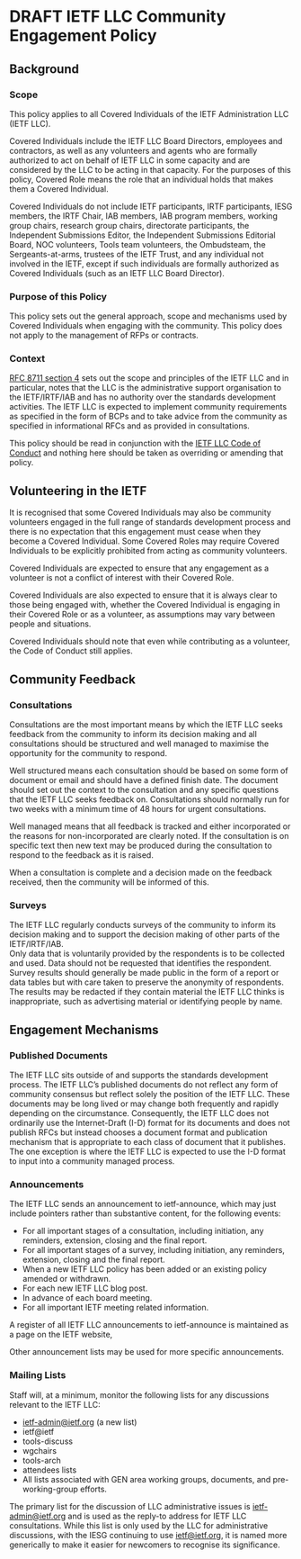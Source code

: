 # DRAFT IETF LLC Community Engagement Policy

## Background

### Scope

This policy applies to all Covered Individuals of the IETF Administration LLC (IETF LLC).

Covered Individuals include the IETF LLC Board Directors, employees and contractors, as well as any volunteers and agents who are formally authorized to act on behalf of IETF LLC in some capacity and are considered by the LLC to be acting in that capacity.  For the purposes of this policy, Covered Role means the role that an individual holds that makes them a Covered Individual.

Covered Individuals do not include IETF participants, IRTF participants, IESG members, the IRTF Chair, IAB members, IAB program members, working group chairs, research group chairs, directorate participants, the Independent Submissions Editor, the Independent Submissions Editorial Board, NOC volunteers, Tools team volunteers, the Ombudsteam, the Sergeants-at-arms, trustees of the IETF Trust, and any individual not involved in the IETF, except if such individuals are formally authorized as Covered Individuals (such as an IETF LLC Board Director).


### Purpose of this Policy

This policy sets out the general approach, scope and mechanisms used by Covered Individuals when engaging with the community.  This policy does not apply to the management of RFPs or contracts.

### Context

[RFC 8711 section 4](https://tools.ietf.org/html/rfc8711#section-4) sets out the scope and principles of the IETF LLC and in particular, notes that the LLC is the administrative support organisation to the IETF/IRTF/IAB and has no authority over the standards development activities.  The IETF LLC is expected to implement community requirements as specified in the form of BCPs and to take advice from the community as specified in informational RFCs and as provided in consultations.

This policy should be read in conjunction with the [IETF LLC Code of Conduct](https://ietf.org/about/administration/policies-procedures/code-of-conduct/) and nothing here should be taken as overriding or amending that policy.

## Volunteering in the IETF

It is recognised that some Covered Individuals may also be community volunteers engaged in the full range of standards development process and there is no expectation that this engagement must cease when they become a Covered Individual.  Some Covered Roles may require Covered Individuals to be explicitly prohibited from acting as community volunteers.

Covered Individuals are expected to ensure that any engagement as a volunteer is not a conflict of interest with their Covered Role.

Covered Individuals are also expected to ensure that it is always clear to those being engaged with, whether the Covered Individual is engaging in their Covered Role or as a volunteer, as assumptions may vary between people and situations.

Covered Individuals should note that even while contributing as a volunteer, the Code of Conduct still applies.


## Community Feedback

### Consultations

Consultations are the most important means by which the IETF LLC seeks feedback from the community to inform its decision making and all consultations should be structured and well managed to maximise the opportunity for the community to respond. 

Well structured means each consultation should be based on some form of document or email and should have a defined finish date.  The document should set out the context to the consultation and any specific questions that the IETF LLC seeks feedback on.  Consultations should normally run for two weeks with a minimum time of 48 hours for urgent consultations.  

Well managed means that all feedback is tracked and either incorporated or the reasons for non-incorporated are clearly noted.  If the consultation is on specific text then new text may be produced during the consultation to respond to the feedback as it is raised.

When a consultation is complete and a decision made on the feedback received, then the community will be informed of this.

### Surveys

The IETF LLC regularly conducts surveys of the community to inform its decision making and to support the decision making of other parts of the IETF/IRTF/IAB.  
Only data that is voluntarily provided by the respondents is to be collected and used.  Data should not be requested that identifies the respondent.
Survey results should generally be made public in the form of a report or data tables but with care taken to preserve the anonymity of respondents.  The results may be redacted if they contain material the IETF LLC thinks is inappropriate, such as advertising material or identifying people by name.

## Engagement Mechanisms

### Published Documents

The IETF LLC sits outside of and supports the standards development process. The IETF LLC’s published documents do not reflect any form of community consensus but reflect solely the position of the IETF LLC.  These documents may be long lived or may change both frequently and rapidly depending on the circumstance.  Consequently, the IETF LLC does not ordinarily use the Internet-Draft (I-D) format for its documents and does not publish RFCs but instead chooses a document format and publication mechanism that is appropriate to each class of document that it publishes. The one exception is where the IETF LLC is expected to use the I-D format to input into a community managed process. 

### Announcements

The IETF LLC sends an announcement to ietf-announce, which may just include pointers rather than substantive content, for the following events:
* For all important stages of a consultation, including  initiation, any reminders,  extension, closing and the final report.
* For all important stages of a survey, including  initiation, any reminders,  extension, closing and the final report.
* When a new IETF LLC policy has been added or an existing policy amended or withdrawn.
* For each new IETF LLC blog post.
* In advance of each board meeting.
* For all important IETF meeting related information.

A register of all IETF LLC announcements to ietf-announce is maintained as a page on the IETF website,

Other announcement lists may be used for more specific announcements.

### Mailing Lists

Staff will, at a minimum, monitor the following lists for any discussions relevant to the IETF LLC:
* ietf-admin@ietf.org (a new list)
* ietf@ietf
* tools-discuss
* wgchairs
* tools-arch
* attendees lists
* All lists associated with GEN area working groups, documents, and pre-working-group efforts.

The primary list for the discussion of LLC administrative issues is ietf-admin@ietf.org  and is used as the reply-to address for IETF LLC consultations.  While this list is only used by the LLC for administrative discussions, with the IESG continuing to use ietf@ietf.org, it is named more generically to make it easier for newcomers to recognise its significance.
